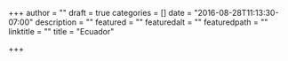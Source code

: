 +++
author = ""
draft = true
categories = []
date = "2016-08-28T11:13:30-07:00"
description = ""
featured = ""
featuredalt = ""
featuredpath = ""
linktitle = ""
title = "Ecuador"

+++

